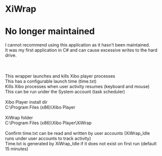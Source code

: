 # XiWrap
# No longer maintained  
I cannot recommend using this application as it hasn't been maintained.  
It was my first application in C# and can cause excessive writes to the hard drive.  
<br> 
<br>
<br>
This wrapper launches and kills Xibo player processes  
This has a configurable launch time (time.txt)  
Kills Xibo processes when user activity resumes (keyboard and mouse)  
This can be run under the System account (task scheduler)  
<br> 
Xibo Player install dir  
C:\Program Files (x86)\Xibo Player  
<br> 
XiWrap folder  
C:\Program Files (x86)\Xibo Player\XiWrap  
<br>
Confirm time.txt can be read and written by user accounts (XiWrap_Idle runs under user accounts to track activity)  
Time.txt is generated by XiWrap_Idle if it does not exist on first run (default 15 minutes)  
